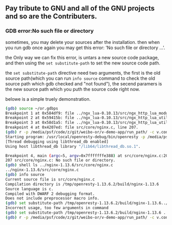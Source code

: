 ## Pay tribute to GNU and all of the GNU projects and so are the Contributers.

### GDB error:No such file or directory

sometimes, you may delete your sources after the installation. then when you run gdb once again you may
get this error: 'No such file or directory ...'.

the Only way we can fix this error, is untars a new source code package,
and then using the `set substitute-path` to set the new source code path.

the `set substitute-path` directive need two arguments, the first is the 
old source path(which you can run `info source` command to check the old
source path which gdb checked and "not found"), the secend paramers is the
new source path which you puth the source code right now.

belowe is a simple truely demonstration.

```bash
(gdb) source ~/or.gdbps
Breakpoint 1 at 0x584df9: file ../ngx_lua-0.10.13/src/ngx_http_lua_module.c, line 642.
Breakpoint 2 at 0x59415b: file ../ngx_lua-0.10.13/src/ngx_http_lua_util.c, line 3745.
Breakpoint 3 at 0x58d1a5: file ../ngx_lua-0.10.13/src/ngx_http_lua_util.c, line 202.
Breakpoint 4 at 0x4207ed: file src/core/nginx.c, line 207.
(gdb) r -p /media/psf/code/z/git/weibo-or/v-demo-app/run_path/ -c v.conf
Starting program: /usr/local/openresty-debug/bin/openresty -p /media/psf/code/z/git/weibo-or/v-demo-app/run_path/ -c v.conf
[Thread debugging using libthread_db enabled]
Using host libthread_db library "/lib64/libthread_db.so.1".

Breakpoint 4, main (argc=5, argv=0x7fffffffe388) at src/core/nginx.c:207
207	src/core/nginx.c: No such file or directory.
(gdb) shell ls ../nginx-1.13.6/src/core/nginx.c
../nginx-1.13.6/src/core/nginx.c
(gdb) info source
Current source file is src/core/nginx.c
Compilation directory is /tmp/openresty-1.13.6.2/build/nginx-1.13.6
Source language is c.
Compiled with DWARF 2 debugging format.
Does not include preprocessor macro info.
(gdb) set substitute-path /tmp/openresty-1.13.6.2/build/nginx-1.13.6../nginx-1.13.6
Incorrect usage, too few arguments in command
(gdb) set substitute-path /tmp/openresty-1.13.6.2/build/nginx-1.13.6 ../nginx-1.13.6
(gdb) r -p /media/psf/code/z/git/weibo-or/v-demo-app/run_path/ -c v.conf
```
